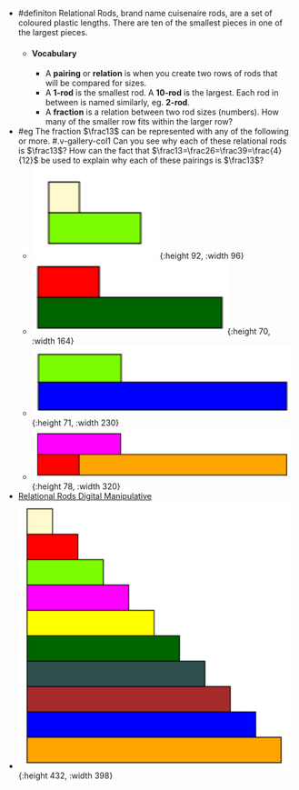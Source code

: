 - #definiton Relational Rods, brand name cuisenaire rods, are a set of coloured plastic lengths. There are ten of the smallest pieces in one of the largest pieces.
	- #### Vocabulary
		- A **pairing** or **relation** is when you create two rows of rods that will be compared for sizes.
		- A **1-rod** is the smallest rod. A **10-rod** is the largest. Each rod in between is named similarly, eg. **2-rod**.
		- A **fraction** is a relation between two rod sizes (numbers). How many of the smaller row fits within the larger row?
- #eg The fraction $\frac13$ can be represented with any of the following or more. #.v-gallery-col1
  Can you see why each of these relational rods is $\frac13$? How can the fact that $\frac13=\frac26=\frac39=\frac{4}{12}$ be used to explain why each of these pairings is $\frac13$?
	- ![image.png](../assets/image_1748109539896_0.png){:height 92, :width 96}
	- ![image.png](../assets/image_1748109575387_0.png){:height 70, :width 164}
	- ![image.png](../assets/image_1748109598824_0.png){:height 71, :width 230}
	- ![image.png](../assets/image_1748109650964_0.png){:height 78, :width 320}
- [Relational Rods Digital Manipulative](https://mathsbot.com/manipulatives/rods)
- ![image.png](../assets/image_1748109247575_0.png){:height 432, :width 398}